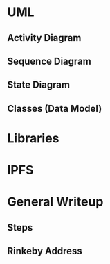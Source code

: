 # UML

## Activity Diagram

## Sequence Diagram

## State Diagram

## Classes (Data Model)

# Libraries

# IPFS

# General Writeup

## Steps

## Rinkeby Address


